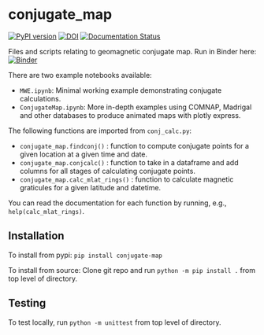 # conjugate_map
[![PyPI version](https://badge.fury.io/py/conjugate-map.svg)](https://badge.fury.io/py/conjugate-map) [![DOI](https://zenodo.org/badge/651410906.svg)](https://zenodo.org/doi/10.5281/zenodo.10056623) [![Documentation Status](https://readthedocs.org/projects/conjugate-map/badge/?version=latest)](https://conjugate-map.readthedocs.io/en/latest/?badge=latest)


Files and scripts relating to geomagnetic conjugate map. 
Run in Binder here: [![Binder](https://mybinder.org/badge_logo.svg)](https://mybinder.org/v2/gh/KCollins/conjugate_map/HEAD?labpath=notebooks%2FMWE.ipynb)

There are two example notebooks available:
 - `MWE.ipynb`: Minimal working example demonstrating conjugate calculations.
 - `ConjugateMap.ipynb`: More in-depth examples using COMNAP, Madrigal and other databases to produce animated maps with plotly express.

The following functions are imported from `conj_calc.py`:
 - `conjugate_map.findconj()` : function to compute conjugate points for a given location at a given time and date. 
 - `conjugate_map.conjcalc()` : function to take in a dataframe and add columns for all stages of calculating conjugate points.
 - `conjugate_map.calc_mlat_rings()` : function to calculate magnetic graticules for a given latitude and datetime.
 
 You can read the documentation for each function by running, e.g., `help(calc_mlat_rings)`.

## Installation
To install from pypi: 
`pip install conjugate-map`

To install from source: 
Clone git repo and run `python -m pip install .` from top level of directory.

## Testing
To test locally, run `python -m unittest` from top level of directory.
